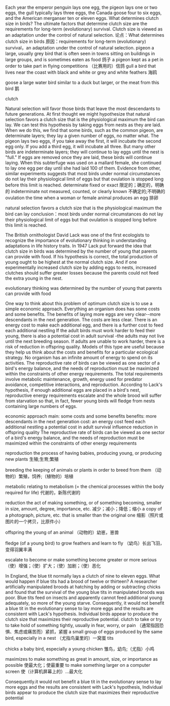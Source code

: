 Each year the emperor penguin lays one egg, the pigeon lays one or two eggs, the gull typically lays three eggs, the Canada goose four to six eggs, and the American merganser ten or eleven eggs. What determines clutch size in birds? The ultimate factors that determine clutch size are the requirements for long-term (evolutionary) survival. Clutch size is viewed as an adaptation under the control of natural selection.
论点：What determines clutch size in birds
原因：requirements for long-term (evolutionary) survival，an adaptation under the control of natural selection.
pigeon
a large, usually grey bird that is often seen in towns sitting on buildings in large groups, and is sometimes eaten as food
鸽子
a pigeon kept as a pet in order to take part in flying competitions
（比赛用的）信鸽
gull
a bird that lives near the coast with black and white or grey and white feathers
海鸥

goose
a large water bird similar to a duck but larger, or the meat from this bird
鹅

clutch


Natural selection will favor those birds that leave the most descendants to future generations. At first thought we might hypothesize that natural selection favors a clutch size that is the physiological maximum the bird can lay. We can test this hypothesis by taking eggs from nests as they are laid. When we do this, we find that some birds, such as the common pigeon, are determinate layers; they lay a given number of eggs, no matter what. The pigeon lays two eggs, if you take away the first, it will incubate the second egg only. If you add a third egg, it will incubate all three. But many other birds are indeterminate layers; they will continue to lay eggs until the nest is "full." If eggs are removed once they are laid, these birds will continue laying. When this subterfuge was used on a mallard female, she continued to lay one egg per day until she had laid 100 of them. Evidence from other, similar experiments suggests that most birds under normal circumstances do not lay their physiological limit of eggs but that ovulation is stopped long before this limit is reached.
determinate
fixed or exact
限定的；确定的，明确的
indeterminate
not measured, counted, or clearly known
不确定的;不明确的
ovulation
the time when a woman or female animal produces an egg
排卵

natural selection favors a clutch size that is the physiological maximum the bird can lay
conclusion：most birds under normal circumstances do not lay their physiological limit of eggs but that ovulation is stopped long before this limit is reached.



The British ornithologist David Lack was one of the first ecologists to recognize the importance of evolutionary thinking in understanding adaptations in life history traits. In 1947 Lack put forward the idea that clutch size in birds was determined by the number of young that parents can provide with food. If his hypothesis is correct, the total production of young ought to be highest at the normal clutch size. And if one experimentally increased clutch size by adding eggs to nests, increased clutches should suffer greater losses because the parents could not feed the extra young in the nest.

evolutionary thinking
was determined by the number of young that parents can provide with food

One way to think about this problem of optimum clutch size is to use a simple economic approach. Everything an organism does has some costs and some benefits. The benefits of laying more eggs are very clear--more descendants in the next generation. The costs are less clear. There is an energy cost to make each additional egg, and there is a further cost to feed each additional nestling If the adult birds must work harder to feed their young, there is also a potential cost in adult survival -the adults may not live until the next breeding season. If adults are unable to work harder, there is a risk of reduction in offspring quality. Models of this type are useful because they help us think about the costs and benefits for a particular ecological strategy. No organism has an infinite amount of energy to spend on its activities. The reproductive rate of birds can be viewed as one sector of a bird's energy balance, and the needs of reproduction must be maximized within the constraints of other energy requirements. The total requirements involve metabolic maintenance, growth, energy used for predator avoidance, competitive interactions, and reproduction. According to Lack's hypothesis, if enough additional eggs are placed in a bird's nest, reproductive energy requirements escalate and the whole brood will suffer from starvation so that, in fact, fewer young birds will fledge from nests containing large numbers of eggs.

economic approach
main: some costs and some benefits
benefits:
more descendants in the next generation
cost: 
an energy cost
feed each additional nestling
a potential cost in adult survival
influence
reduction in offspring quality
The reproductive rate of birds can be viewed as one sector of a bird's energy balance, and the needs of reproduction must be maximized within the constraints of other energy requirements

reproduction
the process of having babies, producing young, or producing new plants
生殖;生育;繁殖

breeding
the keeping of animals or plants in order to breed from them
（动物的）繁殖，饲养;（植物的）培植

metabolic
relating to metabolism (= the chemical processes within the body required for life)
代谢的，新陈代谢的

reduction
the act of making something, or of something becoming, smaller in size, amount, degree, importance, etc.
减少；减小；降低；缩小
a copy of a photograph, picture, etc. that is smaller than the original one
缩影（照片或图片的一个拷贝，比原件小）

offspring
the young of an animal
（动物的）幼崽，崽兽

fledge
(of a young bird) to grow feathers and learn to fly
（幼鸟）长出飞羽，变得羽翼丰满

escalate
to become or make something become greater or more serious
（使）增强；（使）扩大；（使）加剧；（使）恶化

In England, the blue tit normally lays a clutch of nine to eleven eggs. What would happen if blue tits had a brood of twelve or thirteen? A researcher artificially manipulated broods at hatching by adding or subtracting chicks and found that the survival of the young blue tits in manipulated broods was poor. Blue tits feed on insects and apparently cannot feed additional young adequately, so more of the young starve. Consequently, it would not benefit a blue tit in the evolutionary sense to lay more eggs and the results are consistent with Lack's hypothesis. Individual birds appear to produce the clutch size that maximizes their reproductive potential.
clutch
to take or try to take hold of something tightly, usually in fear, worry, or pain
（通常指因恐惧、焦虑或痛苦而）紧抓，紧握
a small group of eggs produced by the same bird, especially in a nest
（尤指鸟巢里的）一窝蛋
tits

chicks
a baby bird, especially a young chicken
雏鸟，幼鸟;（尤指）小鸡

maximizes
to make something as great in amount, size, or importance as possible
使最大化；使最重要
to make something larger on a computer screen
使（计算机屏幕上的）…最大化

Consequently.it would not benefit a blue tit in the evolutionary sense to lay more eggs and the results are consistent with Lack's hypothesis,
Individual birds appear to produce the clutch size that maximizes their reproductive potential